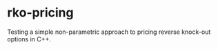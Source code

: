 # rko-pricing
Testing a simple non-parametric approach to pricing reverse knock-out options in C++.
